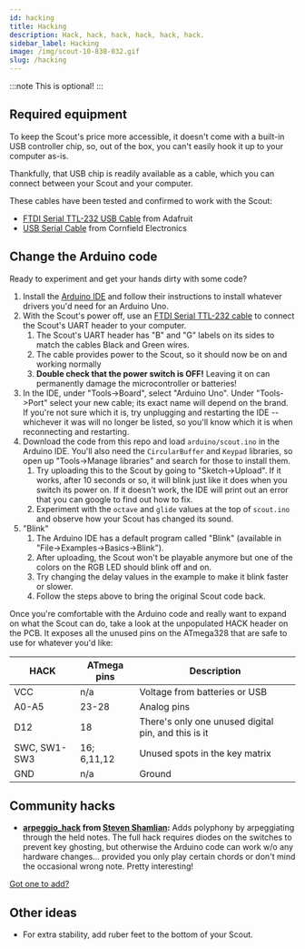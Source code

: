 ```yaml
---
id: hacking
title: Hacking
description: Hack, hack, hack, hack, hack, hack.
sidebar_label: Hacking
image: /img/scout-10-838-032.gif
slug: /hacking
---
```


:::note
This is optional!
:::

## Required equipment

To keep the Scout's price more accessible, it doesn't come with a built-in USB controller chip, so, out of the box, you can't easily hook it up to your computer as-is.

Thankfully, that USB chip is readily available as a cable, which you can connect between your Scout and your computer.

These cables have been tested and confirmed to work with the Scout:

- [FTDI Serial TTL-232 USB Cable](https://www.adafruit.com/product/70) from Adafruit
- [USB Serial Cable](https://cornfieldelectronics.com/cfe/products/buy.php?productId=usbcable&PHPSESSID=oos5v81hlitjvb0grhgolsrq96) from Cornfield Electronics

## Change the Arduino code

Ready to experiment and get your hands dirty with some code?

1. Install the [Arduino IDE](https://www.arduino.cc/en/software) and follow their instructions to install whatever drivers you'd need for an Arduino Uno.
2. With the Scout's power off, use an [FTDI Serial TTL-232 cable](https://www.adafruit.com/product/70) to connect the Scout's UART header to your computer.
   1. The Scout's UART header has "B" and "G" labels on its sides to match the cables Black and Green wires.
   2. The cable provides power to the Scout, so it should now be on and working normally
   3. **Double check that the power switch is OFF!** Leaving it on can permanently damage the microcontroller or batteries!
3. In the IDE, under "Tools->Board", select "Arduino Uno". Under "Tools->Port" select your new cable; its exact name will depend on the brand. If you're not sure which it is, try unplugging and restarting the IDE -- whichever it was will no longer be listed, so you'll know which it is when reconnecting and restarting.
4. Download the code from this repo and load `arduino/scout.ino` in the Arduino IDE. You'll also need the `CircularBuffer` and `Keypad` libraries, so open up "Tools->Manage libraries" and search for those to install them.
   1. Try uploading this to the Scout by going to "Sketch->Upload". If it works, after 10 seconds or so, it will blink just like it does when you switch its power on. If it doesn't work, the IDE will print out an error that you can google to find out how to fix.
   2. Experiment with the `octave` and `glide` values at the top of `scout.ino` and observe how your Scout has changed its sound.
5. "Blink"
   1. The Arduino IDE has a default program called "Blink" (available in "File->Examples->Basics->Blink").
   2. After uploading, the Scout won't be playable anymore but one of the colors on the RGB LED should blink off and on.
   3. Try changing the delay values in the example to make it blink faster or slower.
   4. Follow the steps above to bring the original Scout code back.

Once you're comfortable with the Arduino code and really want to expand on what the Scout can do, take a look at the unpopulated HACK header on the PCB. It exposes all the unused pins on the ATmega328 that are safe to use for whatever you'd like:

| HACK         | ATmega pins | Description                                         |
| ------------ | ----------- | --------------------------------------------------- |
| VCC          | n/a         | Voltage from batteries or USB                       |
| A0-A5        | 23-28       | Analog pins                                         |
| D12          | 18          | There's only one unused digital pin, and this is it |
| SWC, SW1-SW3 | 16; 6,11,12 | Unused spots in the key matrix                      |
| GND          | n/a         | Ground                                              |

## Community hacks

- **[arpeggio_hack](https://github.com/shamlian/scout/tree/arpeggio_hack) from [Steven Shamlian](https://github.com/shamlian):** Adds polyphony by arpeggiating through the held notes. The full hack requires diodes on the switches to prevent key ghosting, but otherwise the Arduino code can work w/o any hardware changes... provided you only play certain chords or don't mind the occasional wrong note. Pretty interesting!

[Got one to add?](https://www.oskitone.com/contact)

## Other ideas

- For extra stability, add ruber feet to the bottom of your Scout.
